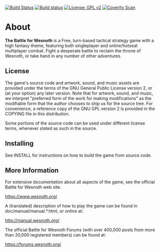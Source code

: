 [![Build Status](https://travis-ci.org/wesnoth/wesnoth.svg?branch=master)](https://travis-ci.org/wesnoth/wesnoth)
[![Build status](https://ci.appveyor.com/api/projects/status/nv5jnof3lk3j6kg6?svg=true)](https://ci.appveyor.com/project/wesnoth/wesnoth)
[![License: GPL v2](https://img.shields.io/badge/License-GPL%20v2-blue.svg)](https://www.gnu.org/licenses/old-licenses/gpl-2.0.en.html)
[![Coverity Scan](https://img.shields.io/coverity/scan/1063.svg)](https://scan.coverity.com/projects/wesnoth)

About
=====

**The Battle for Wesnoth** is a Free, turn-based tactical strategy game with a
high fantasy theme, featuring both singleplayer and online/hotseat multiplayer
combat. Fight a desperate battle to reclaim the throne of Wesnoth, or take
hand in any number of other adventures.


License
-------

The game's source code and artwork, sound, and music assets are provided under
the terms of the GNU General Public License version 2, or (at your option) any
later version. Note that for artwork, sound, and music, we interpret
"preferred form of the work for making modifications" as the modifiable form
that the author chooses to ship us for the source tree. For convenience, a
reference copy of the GNU GPL version 2 is provided in the COPYING file in
this distribution.

Some portions of the source code can be used under different license terms,
whenever stated as such in the source.


Installing
----------

See INSTALL for instructions on how to build the game from source code.


More Information
----------------

For extensive documentation about all aspects of the game, see the
official Battle for Wesnoth web site.

  <https://www.wesnoth.org/>

A (translated) description of how to play the game can be found in
doc/manual/manual.*.html, or online at:

  <http://manual.wesnoth.org/>

The official Battle for Wesnoth Forums (with over 400,000 posts from more than
20,000 registered members) can be found at:

  <https://forums.wesnoth.org/>
